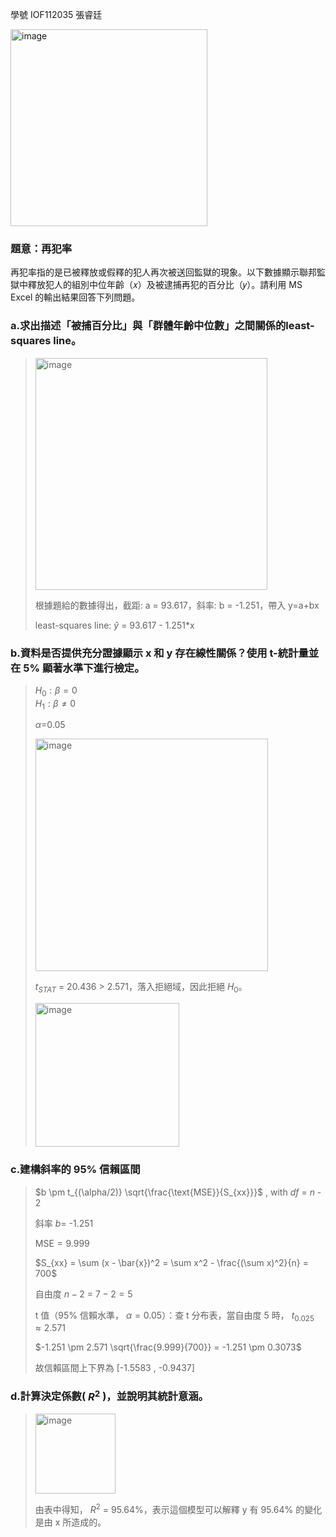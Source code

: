 學號 IOF112035 張睿廷

<img width="315" alt="image" src="https://github.com/user-attachments/assets/b2d3f691-f472-4409-892d-67229719f0b5" />

### 題意：再犯率
再犯率指的是已被釋放或假釋的犯人再次被送回監獄的現象。以下數據顯示聯邦監獄中釋放犯人的組別中位年齡（𝑥）及被逮捕再犯的百分比（𝑦）。請利用 MS Excel 的輸出結果回答下列問題。

### a.求出描述「被捕百分比」與「群體年齡中位數」之間關係的least-squares line。
>
><img width="371" alt="image" src="https://github.com/user-attachments/assets/4c862d92-aefe-4b32-b12c-fed1860a62b0" />
>
>根據題給的數據得出，截距: a = 93.617，斜率: b = -1.251，帶入 y=a+bx
>
>least-squares line: $\hat{y}$ = 93.617 - 1.251*x
>
### b.資料是否提供充分證據顯示 x 和 y 存在線性關係？使用 t-統計量並在 5% 顯著水準下進行檢定。
>
>$H_{0}: \beta = 0$  
>$H_{1}: \beta \neq 0$
>
>$\alpha$=0.05
>
><img width="372" alt="image" src="https://github.com/user-attachments/assets/b9e307c1-7706-44ba-af45-37e73cc5e82b" />
>
>$t_{STAT}$ = 20.436 > 2.571，落入拒絕域，因此拒絕 $H_{0}$。
>
><img width="230" alt="image" src="https://github.com/user-attachments/assets/52e51c7e-d78b-4613-a583-ea092da557cb" />

### c.建構斜率的 95% 信賴區間
>
>$b \pm t_{(\alpha/2)} \sqrt{\frac{\text{MSE}}{S_{xx}}}$ , with $df$ = $n$ - 2 
>
>斜率 $b$= -1.251
>  
>$\text{MSE} = 9.999$
>
>$S_{xx} = \sum (x - \bar{x})^2 = \sum x^2 - \frac{(\sum x)^2}{n} = 700$
>
>
>自由度 $n - 2$ = $7 - 2 = 5$
>
>t 值（95% 信賴水準， $\alpha = 0.05$）：查 t 分布表，當自由度 $5$ 時， $t_{0.025} \approx 2.571$
>
>$-1.251 \pm 2.571 \sqrt{\frac{9.999}{700}} = -1.251 \pm 0.3073$
>
>故信賴區間上下界為 [-1.5583 , -0.9437]

### d.計算決定係數( $R^2$ )，並說明其統計意涵。
><img width="128" alt="image" src="https://github.com/user-attachments/assets/07fbc678-ae0d-4fa4-a1a7-2852c275234c" />
>
>由表中得知， $R^2$ = 95.64%，表示這個模型可以解釋 y 有 95.64% 的變化是由 x 所造成的。
